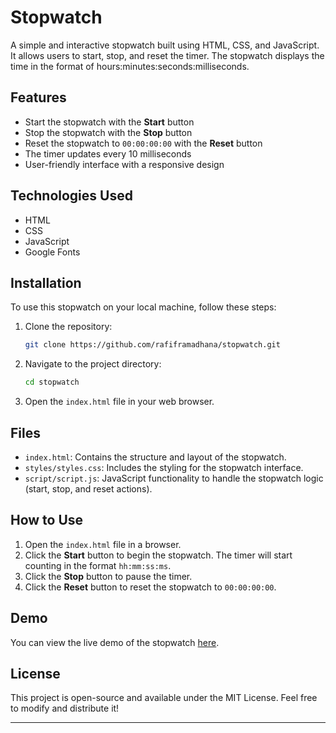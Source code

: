 # Stopwatch

A simple and interactive stopwatch built using HTML, CSS, and JavaScript. It allows users to start, stop, and reset the timer. The stopwatch displays the time in the format of hours:minutes:seconds:milliseconds.

## Features

- Start the stopwatch with the **Start** button
- Stop the stopwatch with the **Stop** button
- Reset the stopwatch to `00:00:00:00` with the **Reset** button
- The timer updates every 10 milliseconds
- User-friendly interface with a responsive design

## Technologies Used

- HTML
- CSS
- JavaScript
- Google Fonts

## Installation

To use this stopwatch on your local machine, follow these steps:

1. Clone the repository:
   ```bash
   git clone https://github.com/rafiframadhana/stopwatch.git
   ```

2. Navigate to the project directory:
   ```bash
   cd stopwatch
   ```

3. Open the `index.html` file in your web browser.

## Files

- `index.html`: Contains the structure and layout of the stopwatch.
- `styles/styles.css`: Includes the styling for the stopwatch interface.
- `script/script.js`: JavaScript functionality to handle the stopwatch logic (start, stop, and reset actions).

## How to Use

1. Open the `index.html` file in a browser.
2. Click the **Start** button to begin the stopwatch. The timer will start counting in the format `hh:mm:ss:ms`.
3. Click the **Stop** button to pause the timer.
4. Click the **Reset** button to reset the stopwatch to `00:00:00:00`.

## Demo

You can view the live demo of the stopwatch [here](https://your-demo-link.com).

## License

This project is open-source and available under the MIT License. Feel free to modify and distribute it!

---
